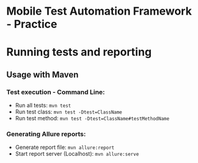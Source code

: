 # Mobile Test Automation Framework - Practice

# Running tests and reporting

## Usage with Maven

### Test execution - Command Line:

* Run all tests: `mvn test`
* Run test class: `mvn test -Dtest=ClassName`
* Run test method: `mvn test -Dtest=ClassName#testMethodName`

### Generating Allure reports:

* Generate report file: `mvn allure:report`
* Start report server (Localhost): `mvn allure:serve` 